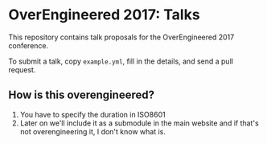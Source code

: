 # OverEngineered 2017: Talks

This repository contains talk proposals for the OverEngineered 2017 conference.

To submit a talk, copy `example.yml`, fill in the details, and send a pull request.

## How is this overengineered?

1. You have to specify the duration in ISO8601
2. Later on we'll include it as a submodule in the main website and if that's not overengineering it, I don't know what is.
